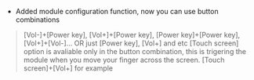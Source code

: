 - Added module configuration function, now you can use button combinations
> [Vol-]+[Power key], [Vol+]+[Power key], [Power key]+[Power key], [Vol+]+[Vol-]... OR just [Power key], [Vol+] and etc
> [Touch screen] option is avaliable only in the button combination, this is trigering the module when you move your finger across the screen. [Touch screen]+[Vol+] for example
